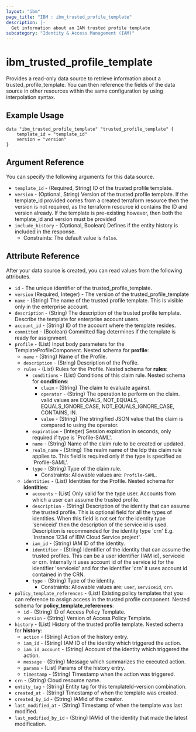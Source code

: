 ```yaml
---
layout: "ibm"
page_title: "IBM : ibm_trusted_profile_template"
description: |-
  Get information about an IAM trusted profile template
subcategory: "Identity & Access Management (IAM)"
---
```


# ibm_trusted_profile_template

Provides a read-only data source to retrieve information about a trusted_profile_template. You can then reference the fields of the data source in other resources within the same configuration by using interpolation syntax.

## Example Usage

```hcl
data "ibm_trusted_profile_template" "trusted_profile_template" {
	template_id = "template_id"
	version = "version"
}
```

## Argument Reference

You can specify the following arguments for this data source.

* `template_id` - (Required, String) ID of the trusted profile template.
* `version` - (Optional, String) Version of the trusted profile template. If the template_id provided comes from a created terraform resource then the version is not required, as the terraform resource id contains the ID and version already. If the template is pre-existing however, then both the template_id and version must be provided
* `include_history` - (Optional, Boolean) Defines if the entity history is included in the response.
	* Constraints: The default value is `false`.

## Attribute Reference

After your data source is created, you can read values from the following attributes.

* `id` - The unique identifier of the trusted_profile_template.
* `version` (Required, Integer) - The version of the trusted_profile_template
* `name` - (String) The name of the trusted profile template. This is visible only in the enterprise account.
* `description` - (String) The description of the trusted profile template. Describe the template for enterprise account users.
* `account_id` - (String) ID of the account where the template resides.
* `committed` - (Boolean) Committed flag determines if the template is ready for assignment.
* `profile` - (List) Input body parameters for the TemplateProfileComponent.
  Nested schema for **profile**:
	* `name` - (String) Name of the Profile.
	* `description` - (String) Description of the Profile.
	* `rules` - (List) Rules for the Profile.
	  Nested schema for **rules**:
		* `conditions` - (List) Conditions of this claim rule.
		  Nested schema for **conditions**:
			* `claim` - (String) The claim to evaluate against.
			* `operator` - (String) The operation to perform on the claim. valid values are EQUALS, NOT_EQUALS, EQUALS_IGNORE_CASE, NOT_EQUALS_IGNORE_CASE, CONTAINS, IN.
			* `value` - (String) The stringified JSON value that the claim is compared to using the operator.
		* `expiration` - (Integer) Session expiration in seconds, only required if type is 'Profile-SAML'.
		* `name` - (String) Name of the claim rule to be created or updated.
		* `realm_name` - (String) The realm name of the Idp this claim rule applies to. This field is required only if the type is specified as 'Profile-SAML'.
		* `type` - (String) Type of the claim rule.
			* Constraints: Allowable values are: `Profile-SAML`.
	* `identities` - (List) Identities for the Profile.
	  Nested schema for **identities**:
		* `accounts` - (List) Only valid for the type user. Accounts from which a user can assume the trusted profile.
		* `description` - (String) Description of the identity that can assume the trusted profile. This is optional field for all the types of identities. When this field is not set for the identity type 'serviceid' then the description of the service id is used. Description is recommended for the identity type 'crn' E.g. 'Instance 1234 of IBM Cloud Service project'.
		* `iam_id` - (String) IAM ID of the identity.
		* `identifier` - (String) Identifier of the identity that can assume the trusted profiles. This can be a user identifier (IAM id), serviceid or crn. Internally it uses account id of the service id for the identifier 'serviceid' and for the identifier 'crn' it uses account id contained in the CRN.
		* `type` - (String) Type of the identity.
			* Constraints: Allowable values are: `user`, `serviceid`, `crn`.
* `policy_template_references` - (List) Existing policy templates that you can reference to assign access in the trusted profile component.
  Nested schema for **policy_template_references**:
	* `id` - (String) ID of Access Policy Template.
	* `version` - (String) Version of Access Policy Template.
* `history` - (List) History of the trusted profile template.
Nested schema for **history**:
	* `action` - (String) Action of the history entry.
	* `iam_id` - (String) IAM ID of the identity which triggered the action.
	* `iam_id_account` - (String) Account of the identity which triggered the action.
	* `message` - (String) Message which summarizes the executed action.
	* `params` - (List) Params of the history entry.
	* `timestamp` - (String) Timestamp when the action was triggered.
* `crn` - (String) Cloud resource name.
* `entity_tag` - (String) Entity tag for this templateId-version combination.
* `created_at` - (String) Timestamp of when the template was created.
* `created_by_id` - (String) IAMid of the creator.
* `last_modified_at` - (String) Timestamp of when the template was last modified.
* `last_modified_by_id` - (String) IAMid of the identity that made the latest modification.
